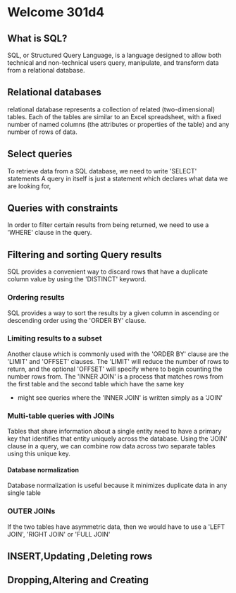 # Welcome 301d4
## What is SQL?
SQL, or Structured Query Language, is a language designed to allow both technical and non-technical users query, manipulate, and transform data from a relational database.

## Relational databases
relational database represents a collection of related (two-dimensional) tables. Each of the tables are similar to an Excel spreadsheet, with a fixed number of named columns (the attributes or properties of the table) and any number of rows of data.
## Select queries
To retrieve data from a SQL database, we need to write 'SELECT' statements
A query in itself is just a statement which declares what data we are looking for,

## Queries with constraints
In order to filter certain results from being returned, we need to use a 'WHERE' clause in the query.

## Filtering and sorting Query results
 SQL provides a convenient way to discard rows that have a duplicate column value by using the 'DISTINCT' keyword.
### Ordering results
SQL provides a way to sort the results by a given column in ascending or descending order using the 'ORDER BY' clause.
### Limiting results to a subset
Another clause which is commonly used with the 'ORDER BY' clause are the 'LIMIT' and 'OFFSET' clauses.
The 'LIMIT' will reduce the number of rows to return, and the optional 'OFFSET' will specify where to begin counting the number rows from.
The 'INNER JOIN' is a process that matches rows from the first table and the second table which have the same key
* might see queries where the 'INNER JOIN' is written simply as a 'JOIN'

### Multi-table queries with JOINs
Tables that share information about a single entity need to have a primary key that identifies that entity uniquely across the database.
Using the 'JOIN' clause in a query, we can combine row data across two separate tables using this unique key.

#### Database normalization
Database normalization is useful because it minimizes duplicate data in any single table

### OUTER JOINs
If the two tables have asymmetric data, then we would have to use a 'LEFT JOIN', 'RIGHT JOIN' or 'FULL JOIN'


## INSERT,Updating ,Deleting rows

## Dropping,Altering and Creating